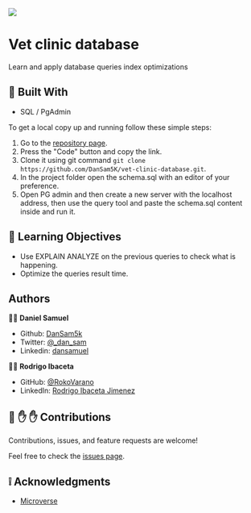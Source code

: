 ![](https://img.shields.io/badge/Microverse-blueviolet)

# Vet clinic database

Learn and apply database queries index optimizations

## :hammer: Built With

- SQL / PgAdmin

To get a local copy up and running follow these simple steps:

1. Go to the [repository page](https://github.com/DanSam5K/vet-clinic-database).
2. Press the "Code" button and copy the link.
3. Clone it using git command `git clone https://github.com/DanSam5K/vet-clinic-database.git`.
4. In the project folder open the schema.sql with an editor of your preference.
5. Open PG admin and then create a new server with the localhost address, then use the query tool and paste the schema.sql content inside and run it.

## :blue_book: Learning Objectives

- Use EXPLAIN ANALYZE on the previous queries to check what is happening.
- Optimize the queries result time.

## Authors

👨‍💻 **Daniel Samuel**

- Github: [DanSam5k](https://github.com/DanSam5k)
- Twitter: [@_dan_sam](https://twitter.com/_dan_sam)
- Linkedin: [dansamuel](https://www.linkedin.com/in/dansamuel/)

👨‍💻  **Rodrigo Ibaceta**

- GitHub: [@RokoVarano]()
- LinkedIn: [Rodrigo Ibaceta Jimenez](https://www.linkedin.com/in/carlosospina/)

## 🤝 :raised_hand: :raised_hand: Contributions

Contributions, issues, and feature requests are welcome!

Feel free to check the [issues page](https://github.com/DanSam5K/vet-clinic-database/issues).

## :grey_exclamation: Acknowledgments

- [Microverse](https://www.microverse.org/)
